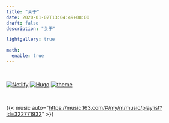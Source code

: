 ```yaml
---
title: "关于"
date: 2020-01-02T13:04:49+08:00
draft: false
description: "关于"

lightgallery: true

math:
  enable: true
---
```




<br>

[![Netlify](https://img.shields.io/netlify/66b030e8-2a54-40a2-ac44-7e502acc5cec)](netlify.com)      [![Hugo](https://img.shields.io/badge/Hugo-0.92.2-ff4088?style=flat&logo=hugo)](https://gohugo.io/)       [![theme](https://img.shields.io/badge/Theme-LoveIt-green)](https://github.com/dillonzq/LoveIt)

<br>

{{< music auto="https://music.163.com/#/my/m/music/playlist?id=322771932" >}}
